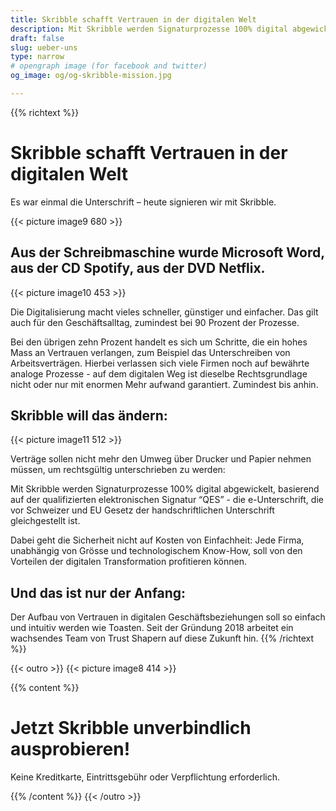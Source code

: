 ```yaml
---
title: Skribble schafft Vertrauen in der digitalen Welt
description: Mit Skribble werden Signaturprozesse 100% digital abgewickelt, basierend auf der qualifizierten elektronischen Signatur “QES” - die e-Unterschrift, die vor Schweizer und EU Gesetz der handschriftlichen Unterschrift gleichgestellt ist.
draft: false
slug: ueber-uns
type: narrow
# opengraph image (for facebook and twitter)
og_image: og/og-skribble-mission.jpg

---
```


{{% richtext %}}
# Skribble schafft Vertrauen in der digitalen Welt
Es war einmal die Unterschrift – heute signieren wir mit Skribble.

{{< picture image9 680 >}}

## Aus der Schreibmaschine wurde Microsoft Word, aus der CD Spotify, aus der DVD Netflix.
{{< picture image10 453 >}}

Die Digitalisierung macht vieles schneller, günstiger und einfacher. Das gilt auch für den Geschäftsalltag, zumindest bei 90 Prozent der Prozesse.

Bei den übrigen zehn Prozent handelt es sich um Schritte, die ein hohes Mass an Vertrauen verlangen, zum Beispiel das Unterschreiben von Arbeitsverträgen. Hierbei verlassen sich viele Firmen noch auf bewährte analoge Prozesse - auf dem digitalen Weg ist dieselbe Rechtsgrundlage nicht oder nur mit enormen Mehr aufwand garantiert. Zumindest bis anhin.

## Skribble will das ändern:
{{< picture image11 512 >}}

Verträge sollen nicht mehr den Umweg über Drucker und Papier nehmen müssen, um rechtsgültig unterschrieben zu werden:

Mit Skribble werden Signaturprozesse 100% digital abgewickelt, basierend auf der qualifizierten elektronischen Signatur “QES” - die e-Unterschrift, die vor Schweizer und EU Gesetz der handschriftlichen Unterschrift gleichgestellt ist.

Dabei geht die Sicherheit nicht auf Kosten von Einfachheit: Jede Firma, unabhängig von Grösse und technologischem Know-How, soll von den Vorteilen der digitalen Transformation profitieren können.

## Und das ist nur der Anfang:
Der Aufbau von Vertrauen in digitalen Geschäftsbeziehungen soll so einfach und intuitiv werden wie Toasten. Seit der Gründung 2018 arbeitet ein wachsendes Team von Trust Shapern auf diese Zukunft hin.
{{% /richtext %}}

{{< outro >}}
{{< picture image8 414 >}}

{{% content %}}
# Jetzt Skribble unverbindlich ausprobieren!
Keine Kreditkarte, Eintrittsgebühr oder Verpflichtung erforderlich.

{{% /content %}}
{{< /outro >}}